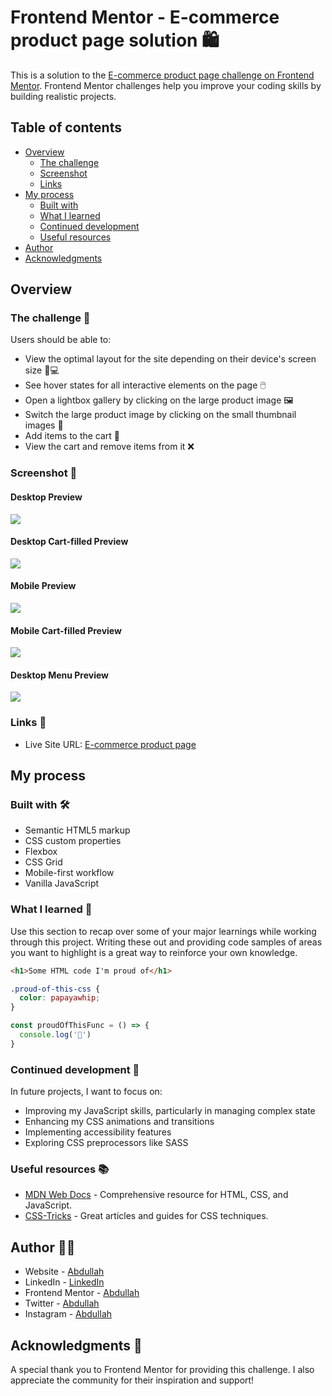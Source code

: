 # Frontend Mentor - E-commerce product page solution 🛍️

This is a solution to the [E-commerce product page challenge on Frontend Mentor](https://www.frontendmentor.io/challenges/ecommerce-product-page-UPsZ9MJp6). Frontend Mentor challenges help you improve your coding skills by building realistic projects.

## Table of contents

- [Overview](#overview)
  - [The challenge](#the-challenge)
  - [Screenshot](#screenshot)
  - [Links](#links)
- [My process](#my-process)
  - [Built with](#built-with)
  - [What I learned](#what-i-learned)
  - [Continued development](#continued-development)
  - [Useful resources](#useful-resources)
- [Author](#author)
- [Acknowledgments](#acknowledgments)

## Overview

### The challenge 🎯

Users should be able to:

- View the optimal layout for the site depending on their device's screen size 📱💻
- See hover states for all interactive elements on the page 🖱️
- Open a lightbox gallery by clicking on the large product image 🖼️
- Switch the large product image by clicking on the small thumbnail images 🔄
- Add items to the cart 🛒
- View the cart and remove items from it ❌

### Screenshot 📸

#### Desktop Preview
![](./design/desktop-design.jpg)

#### Desktop Cart-filled Preview
![](./design/active-states-basket-filled.jpg)

#### Mobile Preview
![](./design/mobile-design.jpg)

#### Mobile Cart-filled Preview
![](./design/mobile-design-basket-filled.jpg)

#### Desktop Menu Preview
![](./design/mobile-menu.jpg)

### Links 🔗

- Live Site URL: [E-commerce product page](https://e-commerce-product-page-tau-inky.vercel.app/)

## My process

### Built with 🛠️

- Semantic HTML5 markup
- CSS custom properties
- Flexbox
- CSS Grid
- Mobile-first workflow
- Vanilla JavaScript

### What I learned 🧠

Use this section to recap over some of your major learnings while working through this project. Writing these out and providing code samples of areas you want to highlight is a great way to reinforce your own knowledge.

```html
<h1>Some HTML code I'm proud of</h1>
```
```css
.proud-of-this-css {
  color: papayawhip;
}
```
```js
const proudOfThisFunc = () => {
  console.log('🎉')
}
```

### Continued development 🚀

In future projects, I want to focus on:

- Improving my JavaScript skills, particularly in managing complex state
- Enhancing my CSS animations and transitions
- Implementing accessibility features
- Exploring CSS preprocessors like SASS

### Useful resources 📚

- [MDN Web Docs](https://developer.mozilla.org/) - Comprehensive resource for HTML, CSS, and JavaScript.
- [CSS-Tricks](https://css-tricks.com/) - Great articles and guides for CSS techniques.

## Author 👨‍💻

- Website - [Abdullah](https://social-links-profile-rose-mu.vercel.app/)
- LinkedIn - [LinkedIn](https://www.linkedin.com/in/abdullah-a-2940b7260/)
- Frontend Mentor - [Abdullah](https://www.frontendmentor.io/profile/Ayyubiy90)
- Twitter - [Abdullah](https://www.twitter.com/ayyubiy10)
- Instagram - [Abdullah](https://www.instagram.com/ayyubiy_10)

## Acknowledgments 🙏

A special thank you to Frontend Mentor for providing this challenge. I also appreciate the community for their inspiration and support!